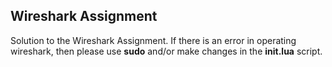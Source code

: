 ## Wireshark Assignment

Solution to the Wireshark Assignment. If there is an error in operating wireshark, then please use **sudo** and/or make changes in the **init.lua** script.
